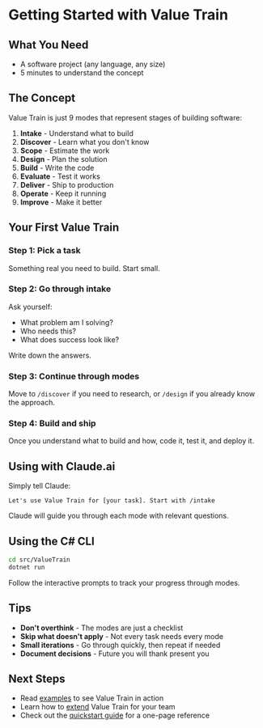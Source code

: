 # Getting Started with Value Train

## What You Need
- A software project (any language, any size)
- 5 minutes to understand the concept

## The Concept
Value Train is just 9 modes that represent stages of building software:

1. **Intake** - Understand what to build
2. **Discover** - Learn what you don't know
3. **Scope** - Estimate the work
4. **Design** - Plan the solution
5. **Build** - Write the code
6. **Evaluate** - Test it works
7. **Deliver** - Ship to production
8. **Operate** - Keep it running
9. **Improve** - Make it better

## Your First Value Train

### Step 1: Pick a task
Something real you need to build. Start small.

### Step 2: Go through intake
Ask yourself:
- What problem am I solving?
- Who needs this?
- What does success look like?

Write down the answers.

### Step 3: Continue through modes
Move to `/discover` if you need to research, or `/design` if you already know the approach.

### Step 4: Build and ship
Once you understand what to build and how, code it, test it, and deploy it.

## Using with Claude.ai

Simply tell Claude:
```
Let's use Value Train for [your task]. Start with /intake
```

Claude will guide you through each mode with relevant questions.

## Using the C# CLI

```bash
cd src/ValueTrain
dotnet run
```

Follow the interactive prompts to track your progress through modes.

## Tips

- **Don't overthink** - The modes are just a checklist
- **Skip what doesn't apply** - Not every task needs every mode
- **Small iterations** - Go through quickly, then repeat if needed
- **Document decisions** - Future you will thank present you

## Next Steps

- Read [examples](examples.md) to see Value Train in action
- Learn how to [extend](extending.md) Value Train for your team
- Check out the [quickstart guide](../QUICKSTART.md) for a one-page reference